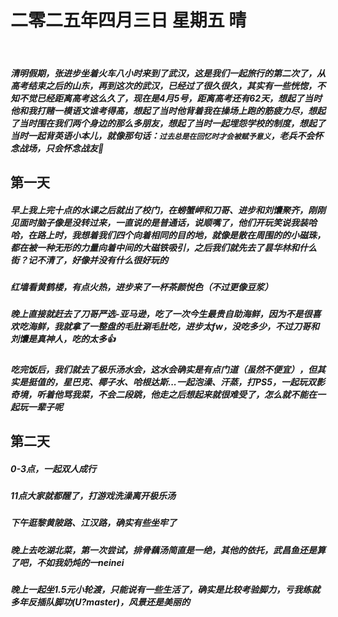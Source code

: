 # 二零二五年四月三日 星期五 晴
<br>

##### 清明假期，张进步坐着火车八小时来到了武汉，这是我们一起旅行的第二次了，从高考结束之后的山东，再到这次的武汉，已经过了很久很久，其实有一些恍惚，不知不觉已经距离高考这么久了，现在是4月5号，距离高考还有62天，想起了当时他和我打赌一模语文谁考得高，想起了当时他背着我在操场上跑的筋疲力尽，想起了当时围在我们两个身边的那么多朋友，想起了当时一起埋怨学校的制度，想起了当时一起背英语小本儿，就像那句话：`过去总是在回忆时才会被赋予意义`，老兵不会怀念战场，只会怀念战友🫡
<ImageCard 
    src="/CrayonBlog/images/2025.4.5/小帅.jpg" 
    caption="哎？你是不是那个什么...晏？"
/>

## 第一天
##### 早上我上完十点的水课之后就出了校门，在螃蟹岬和刀哥、进步和刘馕聚齐，刚刚见面时脑子像是没转过来，一直说的是普通话，说顺嘴了，他们开玩笑说我装哈哈，在路上时，我想着我们四个向着相同的目的地，就像是散在周围的的小磁珠，都在被一种无形的力量向着中间的大磁铁吸引，之后我们就先去了昙华林和什么街？记不清了，好像并没有什么很好玩的

<ImageGroup>
  <ImageCard 
    src="/CrayonBlog/images/2025.4.5/三鲜豆皮.jpg" 
    caption="昙华林 - 三鲜豆皮"
  />
  <ImageCard 
    src="/CrayonBlog/images/2025.4.5/汽水包.jpg" 
    caption="昙华林 - 汽水包"
  />
  <ImageCard 
    src="/CrayonBlog/images/2025.4.5/铁板鱿鱼.jpg" 
    caption="昙华林 - 铁板鱿鱼"
  />
</ImageGroup>


##### 红墙看黄鹤楼，有点火热，进步来了一杯茶颜悦色（不过更像豆浆）

<ImageCard 
  src="/CrayonBlog/images/2025.4.5/黄鹤楼-张.jpg" 
  caption="黄鹤楼"
/>
<ImageCard 
  src="/CrayonBlog/images/2025.4.5/茶颜悦色.jpg" 
  caption="豆浆"
/>



##### 晚上直接就赶去了刀哥严选-亚马逊，吃了一次今生最贵自助海鲜，因为不是很喜欢吃海鲜，我就拿了一整盘的毛肚涮毛肚吃，进步太fw，没吃多少，不过刀哥和刘馕是真神人，吃的太多👍

<ImageCard 
  src="/CrayonBlog/images/2025.4.5/亚马逊.jpg"
  caption="亚马逊自助海鲜"
/>

##### 吃完饭后，我们就去了极乐汤水会，这水会确实是有点门道（虽然不便宜），但其实是挺值的，星巴克、椰子水、哈根达斯...一起泡澡、汗蒸，打PS5，一起玩双影奇境，听着他骂我菜，不会二段跳，他走之后想起来就很难受了，怎么就不能在一起玩一辈子呢

<ImageCard 
  src="/CrayonBlog/images/2025.4.5/极乐汤.jpg"
  caption="极乐汤"
/>

## 第二天
##### 0-3点，一起双人成行
##### 11点大家就都醒了，打游戏洗澡离开极乐汤
##### 下午逛黎黄陂路、江汉路，确实有些坐牢了
<ImageCard 
  src="/CrayonBlog/images/2025.4.5/江汉路.jpg" 
  caption="江汉路"
/>
<ImageCard 
  src="/CrayonBlog/images/2025.4.5/江汉路摇子.jpg" 
  caption="江汉路摇子"
/>

##### 晚上去吃湖北菜，第一次尝试，排骨藕汤简直是一绝，其他的依托，武昌鱼还是算了吧，不如我奶炖的一neinei
<ImageCard 
  src="/CrayonBlog/images/2025.4.5/排骨藕汤.jpg" 
  caption="排骨藕汤"
/>

##### 晚上一起坐1.5元小轮渡，只能说有一些生活了，确实是比较考验脚力，亏我练就多年反插队脚功(U?master)，风景还是美丽的
<ImageCard 
  src="/CrayonBlog/images/2025.4.5/长江1.jpg" 
/>
<ImageCard 
  src="/CrayonBlog/images/2025.4.5/长江3.jpg" 
/>
